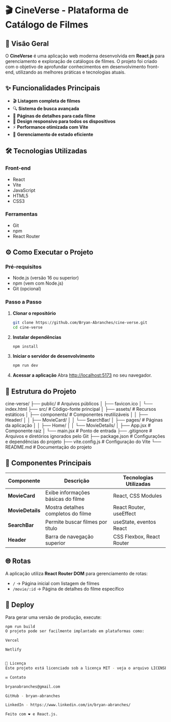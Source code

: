# 🎬 CineVerse - Plataforma de Catálogo de Filmes

## 📌 Visão Geral

O **CineVerse** é uma aplicação web moderna desenvolvida em **React.js** para gerenciamento e exploração de catálogos de filmes. O projeto foi criado com o objetivo de aprofundar conhecimentos em desenvolvimento front-end, utilizando as melhores práticas e tecnologias atuais.

## ✨ Funcionalidades Principais

- 🎬 **Listagem completa de filmes**
- 🔍 **Sistema de busca avançada**
- 📄 **Páginas de detalhes para cada filme**
- 📱 **Design responsivo para todos os dispositivos**
- ⚡ **Performance otimizada com Vite**
- 🔄 **Gerenciamento de estado eficiente**

## 🛠️ Tecnologias Utilizadas

### **Front-end**

- React
- Vite
- JavaScript
- HTML5
- CSS3

### **Ferramentas**

- Git
- npm
- React Router

## ⚙️ Como Executar o Projeto

### **Pré-requisitos**

- Node.js (versão 16 ou superior)
- npm (vem com Node.js)
- Git (opcional)

### **Passo a Passo**

1. **Clonar o repositório**
   ```bash
   git clone https://github.com/Bryan-Abranches/cine-verse.git
   cd cine-verse
   ```
2. **Instalar dependências**
   ```bash
   npm install
   ```
3. **Iniciar o servidor de desenvolvimento**
   ```bash
   npm run dev
   ```
4. **Acessar a aplicação**
   Abra [http://localhost:5173](http://localhost:5173) no seu navegador.

## 📂 Estrutura do Projeto

cine-verse/
├── public/ # Arquivos públicos
│ ├── favicon.ico
│ └── index.html
├── src/ # Código-fonte principal
│ ├── assets/ # Recursos estáticos
│ ├── components/ # Componentes reutilizáveis
│ │ ├── Header/
│ │ ├── MovieCard/
│ │ └── SearchBar/
│ ├── pages/ # Páginas da aplicação
│ │ ├── Home/
│ │ └── MovieDetails/
│ ├── App.jsx # Componente raiz
│ └── main.jsx # Ponto de entrada
├── .gitignore # Arquivos e diretórios ignorados pelo Git
├── package.json # Configurações e dependências do projeto
├── vite.config.js # Configuração do Vite
└── README.md # Documentação do projeto

## 🧩 Componentes Principais

| Componente       | Descrição                          | Tecnologias Utilizadas    |
| ---------------- | ---------------------------------- | ------------------------- |
| **MovieCard**    | Exibe informações básicas do filme | React, CSS Modules        |
| **MovieDetails** | Mostra detalhes completos do filme | React Router, useEffect   |
| **SearchBar**    | Permite buscar filmes por título   | useState, eventos React   |
| **Header**       | Barra de navegação superior        | CSS Flexbox, React Router |

## 🌐 Rotas

A aplicação utiliza **React Router DOM** para gerenciamento de rotas:

- `/` → Página inicial com listagem de filmes
- `/movie/:id` → Página de detalhes do filme específico

## 🚀 Deploy

Para gerar uma versão de produção, execute:

```bash
npm run build
O projeto pode ser facilmente implantado em plataformas como:

Vercel

Netlify


📄 Licença
Este projeto está licenciado sob a licença MIT - veja o arquivo LICENSE para mais detalhes.

✉️ Contato

bryanabranches@gmail.com

GitHub - bryan-abranches

LinkedIn - https://www.linkedin.com/in/bryan-abranches/

Feito com ❤️ e React.js.
```
